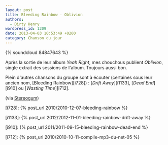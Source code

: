 ```yaml
---
layout: post
title: Bleeding Rainbow - Oblivion
authors:
  - Dirty Henry
wordpress_id: 1209
date: 2013-04-03 10:53:49 +0200
category: Chanson du jour
---
```


{% soundcloud 84847643 %}

Après la sortie de leur album _Yeah Right_, mes chouchous publient _Oblivion_,
single extrait des sessions de l'album. Toujours aussi bon.

Plein d'autres chansons du groupe sont à écouter (certaines sous leur ancien
nom, [Bleeding Rainbow][i728]) : [_Drift Away_][i1133], [_Dead End_][i910] ou
[_Wasting Time_][i712].

(via [Stereogum](https://stereogum.com/1300722/bleeding-rainbow-oblivion/mp3s/))

[i728]: {% post_url 2010/2010-12-07-bleeding-rainbow %}

[i1133]: {% post_url 2012/2012-11-01-bleeding-rainbow-drift-away %}

[i910]: {% post_url 2011/2011-09-15-bleeding-rainbow-dead-end %}

[i712]: {% post_url 2010/2010-10-11-compile-mp3-du-net-05 %}

